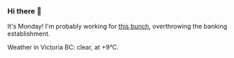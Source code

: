 ### Hi there :wave:

It's Monday! I'm probably working for [this bunch](https://github.com/kohofinancial), overthrowing the banking establishment.

Weather in Victoria BC: clear, at +9°C.
